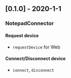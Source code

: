 ## [0.1.0] - 2020-1-1

### NotepadConnector

#### Request device
- `requestDevice` for Web

#### Connect/Disconnect device
- `connect`, `disconnect`
